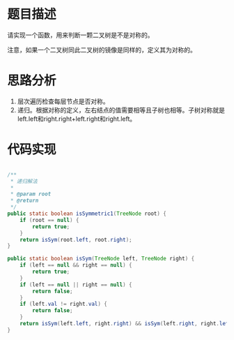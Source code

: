 # 题目描述
请实现一个函数，用来判断一颗二叉树是不是对称的。

注意，如果一个二叉树同此二叉树的镜像是同样的，定义其为对称的。

# 思路分析
1. 层次遍历检查每层节点是否对称。
2. 递归。根据对称的定义，左右结点的值需要相等且子树也相等。子树对称就是left.left和right.right+left.right和right.left。

# 代码实现
```java

/**
 * 递归解法
 *
 * @param root
 * @return
 */
public static boolean isSymmetric1(TreeNode root) {
    if (root == null) {
        return true;
    }
    return isSym(root.left, root.right);
}

public static boolean isSym(TreeNode left, TreeNode right) {
    if (left == null && right == null) {
        return true;
    }
    if (left == null || right == null) {
        return false;
    }
    if (left.val != right.val) {
        return false;
    }
    return isSym(left.left, right.right) && isSym(left.right, right.left);
}
```
